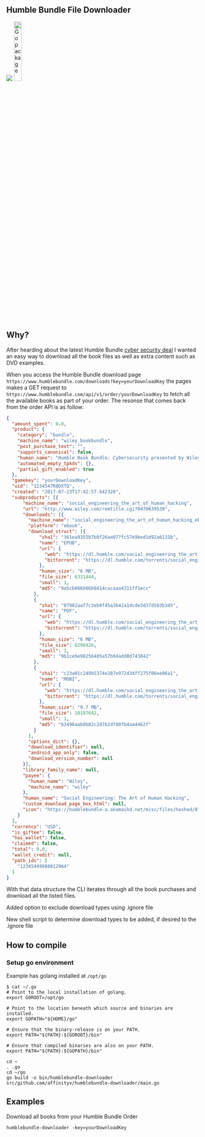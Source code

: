 Humble Bundle File Downloader
-----------------------------

<a href="http://trello.com"><img src="http://www.gamasutra.com/db_area/images/news/2017/Feb/291206/humblebundle128.jpg"></a>
<a href="http://golang.org"><img alt="Go package" src="https://golang.org/doc/gopher/appenginegophercolor.jpg" width="20%" /></a>

## Why?

After hearding about the latest Humble Bundle [cyber security deal](https://www.humblebundle.com/books/cybersecurity-wiley) I wanted an easy way to download all the book files as well as extra content such as DVD examples.

When you access the Humble Bundle download page `https://www.humblebundle.com/downloads?key=yourDownloadKey` the pages makes a GET request to `https://www.humblebundle.com/api/v1/order/yourDownloadKey` to fetch all the available books as part of your order. The resonse that comes back from the order API is as follow:
```json
{
  "amount_spent": 0.0,
  "product": {
    "category": "bundle",
    "machine_name": "wiley_bookbundle",
    "post_purchase_text": "",
    "supports_canonical": false,
    "human_name": "Humble Book Bundle: Cybersecurity presented by Wiley",
    "automated_empty_tpkds": {},
    "partial_gift_enabled": true
  },
  "gamekey": "yourDownloadKey",
  "uid": "1234547R8DXTQ",
  "created": "2017-07-23T17:42:57.642320",
  "subproducts": [{
      "machine_name": "social_engineering_the_art_of_human_hacking",
      "url": "http://www.wiley.com/remtitle.cgi?0470639539",
      "downloads": [{
        "machine_name": "social_engineering_the_art_of_human_hacking_ebook",
        "platform": "ebook",
        "download_struct": [{
            "sha1": "361ea9355b7b0f26aa077fc57e9bed1d92a6131b",
            "name": "EPUB",
            "url": {
              "web": "https://dl.humble.com/social_engineering_the_art_of_human_hacking.epub?gamekey=yourDownloadKey&ttl=1500923594",
              "bittorrent": "https://dl.humble.com/torrents/social_engineering_the_art_of_human_hacking.epub.torrent?gamekey=yourDownloadKey&ttl=1500923594"
            },
            "human_size": "6 MB",
            "file_size": 6331444,
            "small": 1,
            "md5": "9a5cb066b06b9d14cacaaa4311ff1ecc"
          },
          {
            "sha1": "07982aaf7c3eb0f45a3642a1dcde3d37d583b345",
            "name": "PDF",
            "url": {
              "web": "https://dl.humble.com/social_engineering_the_art_of_human_hacking.pdf?gamekey=yourDownloadKey&ttl=1500923594",
              "bittorrent": "https://dl.humble.com/torrents/social_engineering_the_art_of_human_hacking.pdf.torrent?gamekey=yourDownloadKey&ttl=1500923594"
            },
            "human_size": "6 MB",
            "file_size": 6298426,
            "small": 1,
            "md5": "9b1cebe9825b405a57b04add0d743842"
          },
          {
            "sha1": "c23a01c249b5374e287e972d34ff275f06ee06a1",
            "name": "MOBI",
            "url": {
              "web": "https://dl.humble.com/social_engineering_the_art_of_human_hacking.prc?gamekey=yourDownloadKey&ttl=1500923594",
              "bittorrent": "https://dl.humble.com/torrents/social_engineering_the_art_of_human_hacking.prc.torrent?gamekey=yourDownloadKey&ttl=1500923594"
            },
            "human_size": "9.7 MB",
            "file_size": 10187642,
            "small": 1,
            "md5": "63496aab0b82c2d7b2df80fb4aa4462f"
          }
        ],
        "options_dict": {},
        "download_identifier": null,
        "android_app_only": false,
        "download_version_number": null
      }],
      "library_family_name": null,
      "payee": {
        "human_name": "Wiley",
        "machine_name": "wiley"
      },
      "human_name": "Social Engineering: The Art of Human Hacking",
      "custom_download_page_box_html": null,
      "icon": "https://humblebundle-a.akamaihd.net/misc/files/hashed/8f3a65315ed5c726ff581916f436d258e51b32d7.png"
    }
  ],
  "currency": "USD",
  "is_giftee": false,
  "has_wallet": false,
  "claimed": false,
  "total": 0.0,
  "wallet_credit": null,
  "path_ids": [
    "12345449980812964"
  ]
}
```
With that data structure the CLI iterates through all the book purchases and download all the listed files.

Added option to exclude download types using .ignore file

New shell script to determine download types to be added, if desired to the .ignore file

## How to compile

### Setup go environment

Example has golang installed at `/opt/go`

```shell
$ cat ~/.go
# Point to the local installation of golang.
export GOROOT=/opt/go

# Point to the location beneath which source and binaries are installed.
export GOPATH="${HOME}/go"

# Ensure that the binary-release is on your PATH.
export PATH="${PATH}:${GOROOT}/bin"

# Ensure that compiled binaries are also on your PATH.
export PATH="${PATH}:${GOPATH}/bin"
```

```shell
cd ~
. .go
cd ~/go
go build -o bin/humblebundle-downloader src/github.com/affinityv/humblebundle-downloader/main.go
```

## Examples

Download all books from your Humble Bundle Order

```shell
humblebundle-downloader -key=yourDownloadKey
```
